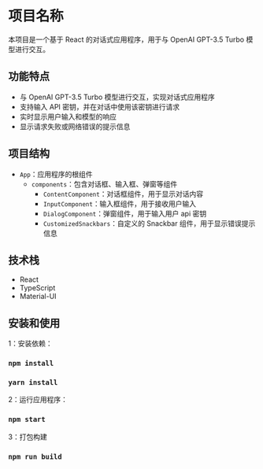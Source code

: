 # 项目名称

本项目是一个基于 React 的对话式应用程序，用于与 OpenAI GPT-3.5 Turbo 模型进行交互。

## 功能特点

- 与 OpenAI GPT-3.5 Turbo 模型进行交互，实现对话式应用程序
- 支持输入 API 密钥，并在对话中使用该密钥进行请求
- 实时显示用户输入和模型的响应
- 显示请求失败或网络错误的提示信息

## 项目结构

- `App`：应用程序的根组件
  - `components`：包含对话框、输入框、弹窗等组件
    - `ContentComponent`：对话框组件，用于显示对话内容
    - `InputComponent`：输入框组件，用于接收用户输入
    - `DialogComponent`：弹窗组件，用于输入用户 api 密钥
    - `CustomizedSnackbars`：自定义的 Snackbar 组件，用于显示错误提示信息
## 技术栈

- React
- TypeScript
- Material-UI

## 安装和使用

1：安装依赖：

### `npm install`

### `yarn install`

2：运行应用程序：

### `npm start`

3：打包构建

### `npm run build`

